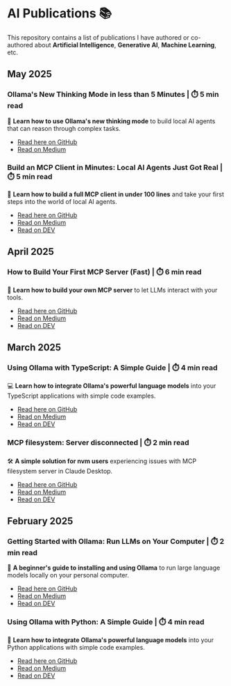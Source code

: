 # AI Publications 📚

This repository contains a list of publications I have authored or co-authored about **Artificial Intelligence**, **Generative AI**, **Machine Learning**, etc.

## May 2025

### Ollama's New Thinking Mode in less than 5 Minutes | ⏱️ 5 min read
  🧠 **Learn how to use Ollama's new thinking mode** to build local AI agents that can reason through complex tasks.
  - [Read here on GitHub](./publications/2025/05/Ollama’s%20New%20Thinking%20Mode in%20less%20than%205%20Minutes/README.md)
  - [Read on Medium](https://medium.com/@jonigl/ollamas-new-thinking-mode-in-less-than-5-minutes-52c525e801c5)


### Build an MCP Client in Minutes: Local AI Agents Just Got Real | ⏱️ 5 min read
  🤖 **Learn how to build a full MCP client in under 100 lines** and take your first steps into the world of local AI agents.
  - [Read here on GitHub](./publications/2025/05/Build%20an%20MCP%20Client%20in%20Minutes%20-%20Local%20AI%20Agents%20Just%20Got%20Real/README.md)
  - [Read on Medium](https://medium.com/@jonigl/build-an-mcp-client-in-minutes-local-ai-agents-just-got-real-a10e186a560f)
  - [Read on DEV](https://dev.to/jonigl/build-an-mcp-client-in-minutes-local-ai-agents-just-got-real-4gj6)

## April 2025

### How to Build Your First MCP Server (Fast) | ⏱️ 6 min read
  🚀 **Learn how to build your own MCP server** to let LLMs interact with your tools.
  - [Read here on GitHub](./publications/2025/04/Your%20first%20MCP%20Server (quick)/README.md)
  - [Read on Medium](https://medium.com/@jonigl/your-first-mcp-server-quick-5dc955a5f364)
  - [Read on DEV](https://dev.to/jonigl/your-first-mcp-server-quick-35eg)

## March 2025

### Using Ollama with TypeScript: A Simple Guide | ⏱️ 4 min read
  💻 **Learn how to integrate Ollama's powerful language models** into your TypeScript applications with simple code examples.
  - [Read here on GitHub](./publications/2025/03/Using%20Ollama%20with%20TypeScript%20-%20A%20Simple%20Guide/README.md)
  - [Read on Medium](https://medium.com/@jonigl/using-ollama-with-typescript-a-simple-guide-20f5e8d3827c)
  - [Read on DEV](https://dev.to/jonigl/using-ollama-with-typescript-a-simple-guide-1nf4)

### MCP filesystem: Server disconnected | ⏱️ 2 min read
  🛠️ **A simple solution for nvm users** experiencing issues with MCP filesystem server in Claude Desktop.
  - [Read here on GitHub](./publications/2025/03/MCP%20filesystem%20-%20Server%20disconnected/README.md)
  - [Read on Medium](https://medium.com/@jonigl/mcp-filesystem-server-disconnected-750e00917eec)
  - [Read on DEV](https://dev.to/jonigl/mcp-filesystem-server-disconnected-44db)

## February 2025

### Getting Started with Ollama: Run LLMs on Your Computer | ⏱️ 2 min read
  🦙 **A beginner's guide to installing and using Ollama** to run large language models locally on your personal computer.
  - [Read here on GitHub](./publications/2025/02/Getting%20Started%20with%20Ollama%20-%20Run%20LLMs%20on%20Your%20Computer/README.md)
  - [Read on Medium](https://medium.com/@jonigl/getting-started-with-ollama-run-llms-on-your-computer-915ba084918c)
  - [Read on DEV](https://dev.to/jonigl/getting-started-with-ollama-run-llms-on-your-computer-35d6)

### Using Ollama with Python: A Simple Guide | ⏱️ 4 min read
  🐍 **Learn how to integrate Ollama's powerful language models** into your Python applications with simple code examples.
  - [Read here on GitHub](./publications/2025/02/Using%20Ollama%20with%20Python%20-%20A%20Simple%20Guide/README.md)
  - [Read on Medium](https://medium.com/@jonigl/using-ollama-with-python-a-simple-guide-0752369e1e55)
  - [Read on DEV](https://dev.to/jonigl/using-ollama-with-python-a-simple-guide-27c2)

